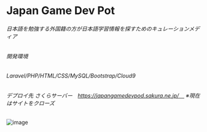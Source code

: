 # Japan Game Dev Pot
###### 日本語を勉強する外国籍の方が日本語学習情報を探すためのキュレーションメディア
###### 開発環境
###### Laravel/PHP/HTML/CSS/MySQL/Bootstrap/Cloud9
###### デプロイ先  さくらサーバー　https://japangamedevpod.sakura.ne.jp/　 ※現在はサイトをクローズ

![image](https://user-images.githubusercontent.com/54490421/194886719-bdb19f0a-60a4-4638-95e6-94da36a4ba2b.png)
